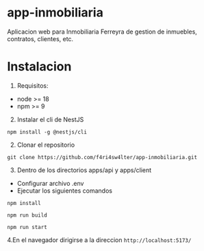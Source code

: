 # app-inmobiliaria
Aplicacion web para Inmobiliaria Ferreyra de gestion de inmuebles, contratos, clientes, etc.


# Instalacion
1. Requisitos:
* node >= 18
* npm >= 9
2. Instalar el cli de NestJS
```
npm install -g @nestjs/cli
```
2. Clonar el repositorio
  ```
  git clone https://github.com/f4ri4sw4lter/app-inmobiliaria.git
  ```
3. Dentro de los directorios apps/api y apps/client
* Configurar archivo .env
* Ejecutar los siguientes comandos
```
npm install
```
```
npm run build
```
```
npm run start
```
4.En el navegador dirigirse a la direccion ```http://localhost:5173/```
